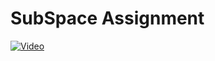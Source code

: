 # SubSpace Assignment 

[![Video](https://img.youtube.com/vi/ZzXG4liQrlg/0.jpg)](https://youtu.be/MSyTvDaaRx0?si=pm0rqFwFGCQ7zmaiw)
